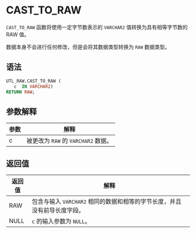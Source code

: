 # CAST_TO_RAW 

`CAST_TO_RAW` 函数将使用一定字节数表示的 `VARCHAR2` 值转换为具有相等字节数的 RAW 值。 

数据本身不会进行任何修改，但是会将其数据类型转换为 `RAW` 数据类型。

## 语法 

```sql
UTL_RAW.CAST_TO_RAW (
   c  IN VARCHAR2) 
RETURN RAW;
```

## 参数解释 

| **参数** |         **解释**          |
|--------|-------------------------|
| c      | 被更改为 `RAW` 的 `VARCHAR2` 数据。 |



## 返回值 


| **返回值** |                  **解释**                  |
|---------|------------------------------------------|
| RAW     | 包含与输入 `VARCHAR2` 相同的数据和相等的字节长度，并且没有前导长度字段。 |
| NULL    | `c` 的输入参数为 `NULL`。                         |



